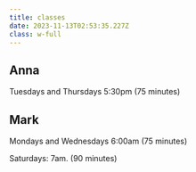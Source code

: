 ```yaml
---
title: classes
date: 2023-11-13T02:53:35.227Z
class: w-full
---
```

## Anna

Tuesdays and Thursdays 5:30pm (75 minutes)



## Mark

Mondays and Wednesdays 6:00am  (75 minutes)



Saturdays: 7am. (90 minutes)